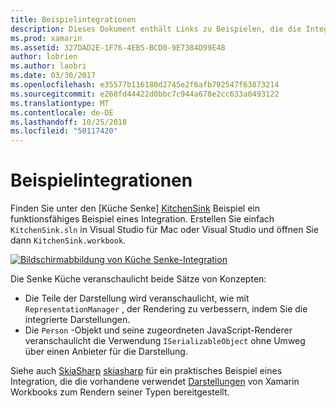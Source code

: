 ```yaml
---
title: Beispielintegrationen
description: Dieses Dokument enthält Links zu Beispielen, die die Integration von Xamarin Workbooks zu veranschaulichen. Verknüpfte Beispiele funktionieren mit Ihrer Darstellung in Rendering und SkiaSharp.
ms.prod: xamarin
ms.assetid: 327DAD2E-1F76-4EB5-BCD0-9E7384D99E48
author: lobrien
ms.author: laobri
ms.date: 03/30/2017
ms.openlocfilehash: e35577b116180d2745e2f6afb792547f63873214
ms.sourcegitcommit: e268fd44422d0bbc7c944a678e2cc633a0493122
ms.translationtype: MT
ms.contentlocale: de-DE
ms.lasthandoff: 10/25/2018
ms.locfileid: "50117420"
---
```

# <a name="sample-integrations"></a>Beispielintegrationen

Finden Sie unter den [Küche Senke] [ KitchenSink] Beispiel ein funktionsfähiges Beispiel eines Integration. Erstellen Sie einfach `KitchenSink.sln` in Visual Studio für Mac oder Visual Studio und öffnen Sie dann `KitchenSink.workbook`.

[![Bildschirmabbildung von Küche Senke-Integration](samples-images/kitchensinkintegrationscreenshot.png)](samples-images/kitchensinkintegrationscreenshot.png#lightbox)

Die Senke Küche veranschaulicht beide Sätze von Konzepten:

* Die Teile der Darstellung wird veranschaulicht, wie mit `RepresentationManager` , der Rendering zu verbessern, indem Sie die integrierte Darstellungen.
* Die `Person` -Objekt und seine zugeordneten JavaScript-Renderer veranschaulicht die Verwendung `ISerializableObject` ohne Umweg über einen Anbieter für die Darstellung.

Siehe auch [SkiaSharp] [ skiasharp] für ein praktisches Beispiel eines Integration, die die vorhandene verwendet [Darstellungen](~/tools/workbooks/sdk/representations.md) von Xamarin Workbooks zum Rendern seiner Typen bereitgestellt.

[KitchenSink]: https://github.com/xamarin/Workbooks/tree/master/SDK/Samples/KitchenSink
[skiasharp]: https://github.com/mono/SkiaSharp/tree/master/source/SkiaSharp.Workbooks
